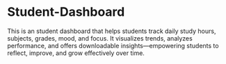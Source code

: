 # Student-Dashboard
This is an student dashboard that helps students track daily study hours, subjects, grades, mood, and focus. It visualizes trends, analyzes performance, and offers downloadable insights—empowering students to reflect, improve, and grow effectively over time.
